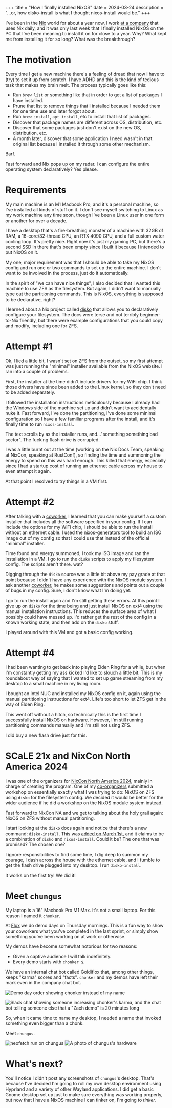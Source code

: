 +++
title = "How I finally installed NixOS"
date = 2024-03-24
description = "...or, how disko-install is what I thought nixos-install would be."
+++

I've been in the [Nix](https://nixos.org) world for about a year now,
I work [at a company](https://flox.dev) that uses Nix daily,
and it was only last week that I finally installed NixOS on the PC that I've
been meaning to install it on for close to a year.
Why? 
What kept me from installing it for so long?
What was the breakthrough?

# The motivation

Every time I get a new machine there's a feeling of dread that now I have to
(try) to set it up from scratch.
I have ADHD and this is the kind of tedious task that makes my brain melt.
The process typically goes like this:
- Run `brew list` or something like that in order to get a list of packages I
  have installed.
- Prune that list to remove things that I installed because I needed them for
  one time use and later forgot about.
- Run `brew install`, `apt install`, etc to install that list of packages.
- Discover that package names are different across OS, distribution, etc.
- Discover that some packages just don't exist on the new OS, distribution, etc.
- A month later, discover that some application I need wasn't in that original
  list because I installed it through some other mechanism.

Barf.

Fast forward and Nix pops up on my radar.
I can configure the entire operating system declaratively?
Yes please.

# Requirements
My main machine is an M1 Macbook Pro,
and it's a personal machine,
so I've installed all kinds of stuff on it.
I don't see myself switching to Linux as my work machine any time soon,
though I've been a Linux user in one form or another for over a decade.

I have a desktop that's a fire-breathing monster of a machine with 32GB of RAM,
a 16-core/32-thread CPU,
an RTX 4090 GPU,
and a full custom water cooling loop.
It's pretty nice.
Right now it's just my gaming PC,
but there's a second SSD in there that's been empty since I built it because
I intended to put NixOS on it.

My one, major requirement was that I should be able to take my NixOS config
and run one or two commands to set up the entire machine.
I don't want to be involved in the process, just do it automatically.

In the spirit of "we can have nice things",
I also decided that I wanted this machine to use ZFS as the filesystem.
But again, I didn't want to manually type out the partitioning commands.
This is NixOS, everything is supposed to be declarative, right?

I learned about a Nix project called
[disko](https://github.com/nix-community/disko)
that allows you to declaratively configure your filesystem.
The docs were terse and not terribly beginner-to-Nix friendly,
but there were example configurations that you could copy and modify,
including one for ZFS.

# Attempt #1

Ok, I lied a little bit,
I wasn't set on ZFS from the outset,
so my first attempt was just running the "minimal" installer available from the
NixOS website.
I ran into a couple of problems.

First, the installer at the time didn't include drivers for my WiFi chip.
I think those drivers have since been added to the Linux kernel,
so they don't need to be added separately.

I followed the installation instructions meticulously because I already had the
Windows side of the machine set up and didn't want to accidentally nuke it.
Fast forward, I've done the partitioning,
I've done some minimal configuration so I have a few familiar programs after
the install,
and it's finally time to run `nixos-install`.

The text scrolls by as the installer runs,
and..."something something bad sector".
The fucking flash drive is corrupted.

I was a little burnt out at the time
(working on the Nix Docs Team, speaking at NixCon, speaking at RustConf),
so finding the time and summoning the energy to spend on this was hard enough.
This killed that energy, especially since I had a startup cost of running
an ethernet cable across my house to even attempt it again.

At that point I resolved to try things in a VM first.

# Attempt #2

After talking with a [coworker](https://github.com/bryanhonof),
I learned that you can make yourself a custom installer that includes all the
software specified in your config.
If I can include the options for my WiFi chip,
I should be able to run the install without an ethernet cable.
I used the [nixos-generators](https://github.com/nix-community/nixos-generators)
tool to build an ISO image out of my config so that I could use that instead of
the official "minimal" installer.

Time found and energy summoned,
I took my ISO image and ran the installation in a VM.
I go to run the `disko` scripts to apply my filesystem config.
The scripts aren't there.
wat?

Digging through the `disko` source was a little bit above my pay grade at that
point because I didn't have any experience with the NixOS module system.
I ask another [coworker](https://github.com/tomberek),
he makes some suggestions and points out a couple of bugs in my config.
Sure, I don't know what I'm doing yet.

I go to run the install again and I'm still getting these errors.
At this point I give up on `disko` for the time being and just install NixOS
on ext4 using the manual installation instructions.
This reduces the surface area of what I possibly could have messed up.
I'd rather get the rest of the config in a known working state,
and then add on the `disko` stuff.

I played around with this VM and got a basic config working.

# Attempt #4

I had been wanting to get back into playing Elden Ring for a while,
but when I'm constantly getting my ass kicked I'd like to slouch a little bit.
This is my roundabout way of saying that I wanted to set up game streaming from
my desktop to a small machine in my living room.

I bought an Intel NUC and installed my NixOS config on it,
again using the manual partitioning instructions for ext4.
Life's too short to let ZFS get in the way of Elden Ring.

This went off without a hitch,
so technically this is the first time I successfully install NixOS on hardware.
However, I'm still running partitioning commands manually and I'm still not
using ZFS.

I did buy a new flash drive just for this.

# SCaLE 21x and NixCon North America 2024

I was one of the organizers for
[NixCon North America 2024](https://2024-na.nixcon.org/),
mainly in charge of creating the program.
One of my [co-organizers](https://github.com/djacu) submitted a workshop on
essentially exactly what I was trying to do: NixOS on ZFS using `disko` for the
filesystem config.
We decided it would be better for the wider audience if he did a workshop on the
NixOS module system instead.

Fast forward to NixCon NA and we get to talking about the holy grail again:
NixOS on ZFS without manual partitioning.

I start looking at the `disko` docs again and notice that there's a new command:
`disko-install`.
This was [added on March 1st](https://github.com/nix-community/disko/pull/548),
and it claims to be a combination of `disko` and `nixos-install`.
Could it be?
The one that was promised?
The chosen one?

I ignore responsibilities to find some time, I dig deep to summon my courage,
I dash across the house with the ethernet cable,
and I fumble to get the flash drive plugged into my desktop.
I run `disko-install`.

It works on the first try!
We did it!

# Meet `chungus`

My laptop is a 16" Macbook Pro M1 Max.
It's not a small laptop.
For this reason I named it `chonker`.

At [Flox](https://flox.dev) we do demo days on Thursday mornings.
This is a fun way to show your coworkers what you've completed in the last
sprint,
or simply show something you've been working on at work or otherwise.

My demos have become somewhat notorious for two reasons:
- Given a captive audience I will talk indefinitely.
- Every demo starts with `chonker $`.

We have an internal chat bot called Goldiflox that,
among other things,
keeps "karma" scores and "facts".
`chonker` and my demos have left their mark even in the company chat bot.

![Demo day order showing chonker instead of my name](/images/installing-nixos/chonker-demo-order.png)

![Slack chat showing someone increasing chonker's karma, and the chat bot telling someone else that a "Zach demo" is 20 minutes long](/images/installing-nixos/chonker-karma.png)

So, when it came time to name my desktop,
I needed a name that invoked something even bigger than a chonk.

Meet `chungus`.

![neofetch run on chungus](/images/installing-nixos/chungus-neofetch.png)
![A photo of chungus's hardware](/images/installing-nixos/chungus.jpeg)

# What's next?

You'll notice I didn't post any screenshots of `chungus`'s desktop.
That's because I've decided I'm going to roll my own desktop environment using
Hyprland and a variety of other Wayland applications.
I did get a basic Gnome desktop set up just to make sure everything was working
properly,
but now that I have a NixOS machine I can tinker on,
I'm going to _tinker_.
